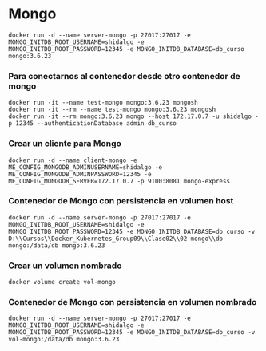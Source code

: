 # Mongo

```
docker run -d --name server-mongo -p 27017:27017 -e MONGO_INITDB_ROOT_USERNAME=shidalgo -e MONGO_INITDB_ROOT_PASSWORD=12345 -e MONGO_INITDB_DATABASE=db_curso mongo:3.6.23
```

### Para conectarnos al contenedor desde otro contenedor de mongo

```
docker run -it --name test-mongo mongo:3.6.23 mongosh
docker run -it --rm --name test-mongo mongo:3.6.23 mongosh
docker run -it --rm mongo:3.6.23 mongo --host 172.17.0.7 -u shidalgo -p 12345 --authenticationDatabase admin db_curso
```

### Crear un cliente para Mongo

```
docker run -d --name client-mongo -e ME_CONFIG_MONGODB_ADMINUSERNAME=shidalgo -e ME_CONFIG_MONGODB_ADMINPASSWORD=12345 -e ME_CONFIG_MONGODB_SERVER=172.17.0.7 -p 9100:8081 mongo-express
```

### Contenedor de Mongo con persistencia en volumen host

```
docker run -d --name server-mongo -p 27017:27017 -e MONGO_INITDB_ROOT_USERNAME=shidalgo -e MONGO_INITDB_ROOT_PASSWORD=12345 -e MONGO_INITDB_DATABASE=db_curso -v D:\\Cursos\\Docker_Kubernetes_Group09\\Clase02\\02-mongo\\db-mongo:/data/db mongo:3.6.23
```

### Crear un volumen nombrado

```
docker volume create vol-mongo
```

### Contenedor de Mongo con persistencia en volumen nombrado

```
docker run -d --name server-mongo -p 27017:27017 -e MONGO_INITDB_ROOT_USERNAME=shidalgo -e MONGO_INITDB_ROOT_PASSWORD=12345 -e MONGO_INITDB_DATABASE=db_curso -v vol-mongo:/data/db mongo:3.6.23
```
